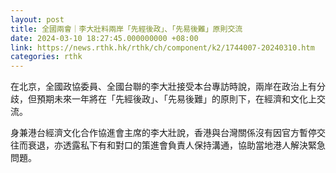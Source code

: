 ```yaml
---
layout: post
title: 全國兩會｜李大壯料兩岸「先經後政」、「先易後難」原則交流
date: 2024-03-10 18:27:45.000000000 +08:00
link: https://news.rthk.hk/rthk/ch/component/k2/1744007-20240310.htm
categories: rthk
---
```


在北京，全國政協委員、全國台聯的李大壯接受本台專訪時說，兩岸在政治上有分歧，但預期未來一年將在「先經後政」、「先易後難」的原則下，在經濟和文化上交流。

身兼港台經濟文化合作協進會主席的李大壯說，香港與台灣關係沒有因官方暫停交往而衰退，亦透露私下有和對口的策進會負責人保持溝通，協助當地港人解決緊急問題。
